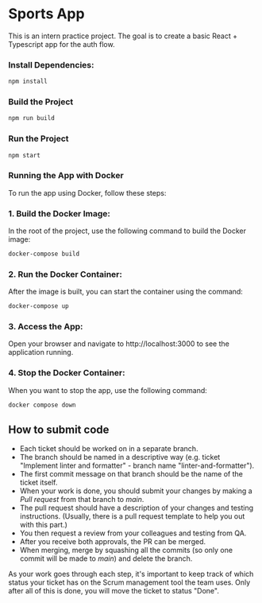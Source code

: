 # Sports App

This is an intern practice project. The goal is to create a basic React + Typescript app for the auth flow.

### Install Dependencies:

```bash
npm install
```

### Build the Project

```bash
npm run build
```

### Run the Project

```bash
npm start
```

### Running the App with Docker

To run the app using Docker, follow these steps:

### 1. Build the Docker Image:

In the root of the project, use the following command to build the Docker image:

```bash
docker-compose build
```

### 2. Run the Docker Container:

After the image is built, you can start the container using the command:

```bash
docker-compose up
```

### 3. Access the App:

Open your browser and navigate to http://localhost:3000 to see the application running.

### 4. Stop the Docker Container:

When you want to stop the app, use the following command:

```bash
docker compose down
```

## How to submit code

- Each ticket should be worked on in a separate branch.
- The branch should be named in a descriptive way (e.g. ticket "Implement linter and formatter" - branch name "linter-and-formatter").
- The first commit message on that branch should be the name of the ticket itself.
- When your work is done, you should submit your changes by making a _Pull request_ from that branch to _main_.
- The pull request should have a description of your changes and testing instructions. (Usually, there is a pull request template to help you out with this part.)
- You then request a review from your colleagues and testing from QA.
- After you receive both approvals, the PR can be merged.
- When merging, merge by squashing all the commits (so only one commit will be made to _main_) and delete the branch.

As your work goes through each step, it's important to keep track of which status your ticket has on the Scrum management tool the team uses.
Only after all of this is done, you will move the ticket to status "Done".
